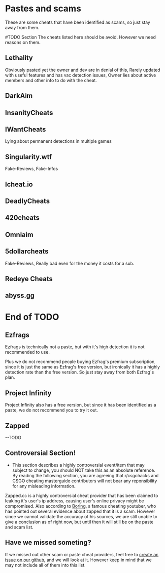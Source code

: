 # Pastes and scams

These are some cheats that have been identified as scams, so just stay away from them.

#TODO Section
The cheats listed here should be avoid. However we need reasons on them.
## Lethality

Obviously pasted yet the owner and dev are in denial of this, Rarely updated with useful features and has vac detection issues, 
Owner lies about active members and other info to do with the cheat.

## DarkAim

## InsanityCheats

## IWantCheats

Lying about permanent detections in multiple games

## Singularity.wtf

Fake-Reviews, Fake-Infos

## Icheat.io

## DeadlyCheats

## 420cheats

## Omniaim

## 5dollarcheats

Fake-Reviews, Really bad even for the money it costs for a sub.

## Redeye Cheats

## abyss.gg

# End of TODO

## Ezfrags

Ezfrags is technically not a paste, but with it's high detection it is not recommended to use.

Plus we do not recommend people buying Ezfrag's premium subscription, since it is just the same as Ezfrag's free version, but ironically it has a highly detection rate than the free version. So just stay away from both Ezfrag's plan.

## Project Infinity

Project Infinity also has a free version, but since it has been identified as a paste, we do not recommend you to try it out.

## Zapped

--TODO

## Controversial Section!

* This section describes a highly controversial event/item that may subject to change, you should NOT take this as an absolute reference. By reading the following section, you are agreeing that r/csgohacks and CSGO cheating masterguide contributors will not bear any reponsibility for any misleading information.

Zapped.cc is a highly controversial cheat provider that has been claimed to leaking it's user's ip address, causing user's online privacy might be compromised. Also according to [Boring](pastes-and-scams.md), a famous cheating youtuber, who has pointed out several evidence about zapped that it is a scam. However since we cannot validate the accuracy of his sources, we are still unable to give a conclusion as of right now, but until then it will still be on the paste and scam list.

## Have we missed someting?

If we missed out other scam or paste cheat providers, feel free to [create an issue on our github](https://github.com/csgohacks/master-guide/issues), and we will look at it. However keep in mind that we may not include all of them into this list.
